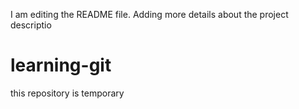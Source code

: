 I am editing the README file. Adding more details about the project descriptio
# learning-git
this repository is temporary
